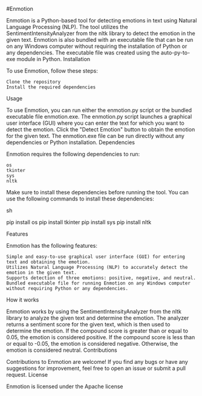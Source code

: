 #Enmotion

Enmotion is a Python-based tool for detecting emotions in text using Natural Language Processing (NLP). The tool utilizes the SentimentIntensityAnalyzer from the nltk library to detect the emotion in the given text. Enmotion is also bundled with an executable file that can be run on any Windows computer without requiring the installation of Python or any dependencies. The executable file was created using the auto-py-to-exe module in Python.
Installation

To use Enmotion, follow these steps:

    Clone the repository
    Install the required dependencies

Usage

To use Enmotion, you can run either the enmotion.py script or the bundled executable file enmotion.exe. The enmotion.py script launches a graphical user interface (GUI) where you can enter the text for which you want to detect the emotion. Click the "Detect Emotion" button to obtain the emotion for the given text. The enmotion.exe file can be run directly without any dependencies or Python installation.
Dependencies

Enmotion requires the following dependencies to run:

    os
    tkinter
    sys
    nltk

Make sure to install these dependencies before running the tool. You can use the following commands to install these dependencies:

sh

pip install os
pip install tkinter
pip install sys
pip install nltk

Features

Enmotion has the following features:

    Simple and easy-to-use graphical user interface (GUI) for entering text and obtaining the emotion.
    Utilizes Natural Language Processing (NLP) to accurately detect the emotion in the given text.
    Supports detection of three emotions: positive, negative, and neutral.
    Bundled executable file for running Enmotion on any Windows computer without requiring Python or any dependencies.

How it works

Enmotion works by using the SentimentIntensityAnalyzer from the nltk library to analyze the given text and determine the emotion. The analyzer returns a sentiment score for the given text, which is then used to determine the emotion. If the compound score is greater than or equal to 0.05, the emotion is considered positive. If the compound score is less than or equal to -0.05, the emotion is considered negative. Otherwise, the emotion is considered neutral.
Contributions

Contributions to Enmotion are welcome! If you find any bugs or have any suggestions for improvement, feel free to open an issue or submit a pull request.
License

Enmotion is licensed under the Apache license
